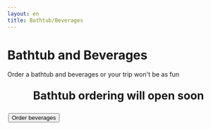 ```yaml
---
layout: en
title: Bathtub/Beverages
---
```


<h1>Bathtub and Beverages</h1>
<p>Order a bathtub and beverages or your trip won't be as fun</p>

<div id="poster-image-long" style="background-image: url('/static/img/magicTub.jpg');">
</div>


<p style="font-weight: bold; font-size: 25px; text-align: center;">Bathtub ordering will open soon</p>

<!--
<a style="text-align: center" href="https://forms.gle/bbZ8T1Co8L4XXS5cA">
	<button class="applyBtn">
	  Order bathtub
	</button>
</a>
-->

<a style="text-align: center; padding: 2px" href="https://forms.gle/FEG9769vdqG83rJj8">
	<button class="applyBtn"> 
		Order beverages
	</button>
</a>
